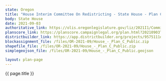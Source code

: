 ```yaml
---
state: Oregon
title: "House Interim Committee On Redistricting - State House - Plan C"
body: State House
date: 2021-09-03
authoritative_link: https://olis.oregonlegislature.gov/liz/2021I1/Committees/HRED/2021-09-03-08-00/MeetingMaterials
planscore_link: https://planscore.campaignlegal.org/plan.html?20210903T163941.435212473Z
districtbuilder_link: https://app.districtbuilder.org/projects/9575111d-c9d1-4ec3-968e-7211a70d0659
blockassignment_file: /files/OR-2021-09/House_-_Plan_C_Public.zip
shapefile_file: /files/OR-2021-09/House_-_Plan_C_Public.zip
simplegeojson_file: /files/OR-2021-09/House_-_Plan_C_Public.geojson

layout: plan-page
---
```


{{ page.title }}
